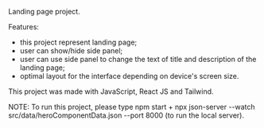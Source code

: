 Landing page project.

Features: 

- this project represent landing page; 
- user can show/hide side panel;
- user can use side panel to change the text of title and description of the landing page;
- optimal layout for the interface depending on device's screen size.

This project was made with JavaScript, React JS and Tailwind.

NOTE: To run this project, please type npm start + npx json-server --watch src/data/heroComponentData.json --port 8000 (to run the local server).


